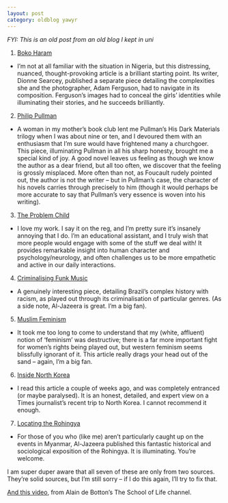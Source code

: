 ```yaml
---
layout: post
category: oldblog yawyr
---
```


_FYI: This is an old post from an old blog I kept in uni_

1. [Boko Haram](https://www.nytimes.com/interactive/2017/10/25/world/africa/nigeria-boko-haram-suicide-bomb.html)
- I’m not at all familiar with the situation in Nigeria, but this distressing, nuanced, thought-provoking article is a brilliant starting point. Its writer, Dionne Searcey, published a separate piece detailing the complexities she and the photographer, Adam Ferguson, had to navigate in its composition. Ferguson’s images had to conceal the girls’ identities while illuminating their stories, and he succeeds brilliantly.
2. [Philip Pullman](https://www.nytimes.com/2017/10/12/magazine/philip-pullman-returns-to-his-fantasy-world.html) 
- A woman in my mother’s book club lent me Pullman’s His Dark Materials trilogy when I was about nine or ten, and I devoured them with an enthusiasm that I’m sure would have frightened many a churchgoer. This piece, illuminating Pullman in all his sharp honesty, brought me a special kind of joy. A good novel leaves us feeling as though we know the author as a dear friend, but all too often, we discover that the feeling is grossly misplaced. More often than not, as Foucault rudely pointed out, the author is not the writer – but in Pullman’s case, the character of his novels carries through precisely to him (though it would perhaps be more accurate to say that Pullman’s very essence is woven into his writing).
3. [The Problem Child](https://www.nytimes.com/2017/10/24/opinion/collaborative-problem-solving-children.html?_r=0) 
- I love my work. I say it on the reg, and I’m pretty sure it’s insanely annoying that I do. I’m an educational assistant, and I truly wish that more people would engage with some of the stuff we deal with! It provides remarkable insight into human character and psychology/neurology, and often challenges us to be more empathetic and active in our daily interactions.
4. [Criminalising Funk Music](http://www.aljazeera.com/indepth/opinion/talk-banning-funk-music-brazil-171015051721580.html)
- A genuinely interesting piece, detailing Brazil’s complex history with racism, as played out through its criminalisation of particular genres. (As a side note, Al-Jazeera is great. I’m a big fan).
5. [Muslim Feminism](http://www.aljazeera.com/indepth/opinion/muslim-feminism-driving-171002110808018.html)
- It took me too long to come to understand that my (white, affluent) notion of ‘feminism’ was destructive; there is a far more important fight for women’s rights being played out, but western feminism seems blissfully ignorant of it. This article really drags your head out of the sand – again, I’m a big fan.
6. [Inside North Korea](https://www.nytimes.com/2017/10/05/opinion/sunday/nuclear-north-korea.html) 
- I read this article a couple of weeks ago, and was completely entranced (or maybe paralysed). It is an honest, detailed, and expert view on a Times journalist’s recent trip to North Korea. I cannot recommend it enough.
7. [Locating the Rohingya](http://www.aljazeera.com/indepth/opinion/locating-rohingya-time-space-170927100542729.html) 
- For those of you who (like me) aren’t particularly caught up on the events in Myanmar, Al-Jazeera published this fantastic historical and sociological exposition of the Rohingya. It is illuminating. You’re welcome.

I am super duper aware that all seven of these are only from two sources. They’re solid sources, but I’m still sorry – if I do this again, I’ll try to fix that.

[And this video](https://www.youtube.com/watch?v=c5-LfK2i2J4), from Alain de Botton’s The School of Life channel.